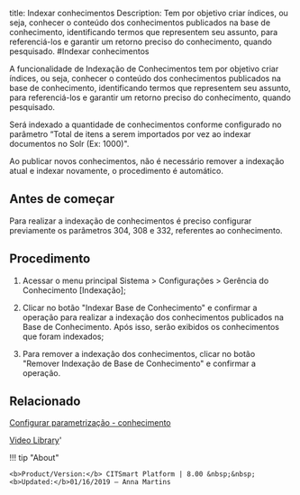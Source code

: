 title: Indexar conhecimentos
Description: Tem por objetivo criar índices, ou seja, conhecer o conteúdo dos conhecimentos publicados na base de conhecimento, identificando termos que representem seu assunto, para referenciá-los e garantir um retorno preciso do conhecimento, quando pesquisado.
#Indexar conhecimentos

A funcionalidade de Indexação de Conhecimentos tem por objetivo criar índices,
ou seja, conhecer o conteúdo dos conhecimentos publicados na base de
conhecimento, identificando termos que representem seu assunto, para
referenciá-los e garantir um retorno preciso do conhecimento, quando pesquisado.

Será indexado a quantidade de conhecimentos conforme configurado no parâmetro
“Total de itens a serem importados por vez ao indexar documentos no Solr (Ex:
1000)".

Ao publicar novos conhecimentos, não é necessário remover a indexação atual e
indexar novamente, o procedimento é automático.

Antes de começar
--------------------

Para realizar a indexação de conhecimentos é preciso configurar previamente os
parâmetros 304, 308 e 332, referentes ao conhecimento.

Procedimento
----------------

1.  Acessar o menu principal Sistema \> Configurações \> Gerência do
    Conhecimento [Indexação];

2.  Clicar no botão "Indexar Base de Conhecimento" e confirmar a operação para
    realizar a indexação dos conhecimentos publicados na Base de Conhecimento.
    Após isso, serão exibidos os conhecimentos que foram indexados;

3.  Para remover a indexação dos conhecimentos, clicar no botão "Remover
    Indexação de Base de Conhecimento" e confirmar a operação.


Relacionado
----------

[Configurar parametrização - conhecimento](/pt-br/citsmart-platform-8/platform-administration/parameters-list/configure-parametrization-knowledge.html)


<i class='fa fa-youtube-play  fa-2x' style='color:#97ce17;vertical-align: middle;'> </i> [Video Library](https://www.youtube.com/playlist?list=PLB5qK2uzf2RMbaWr-pRsc9bsaVnc_xTzd)'

!!! tip "About"

    <b>Product/Version:</b> CITSmart Platform | 8.00 &nbsp;&nbsp;
    <b>Updated:</b>01/16/2019 – Anna Martins

